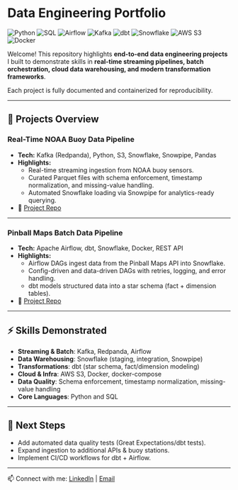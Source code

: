 # Data Engineering Portfolio

![Python](https://img.shields.io/badge/Python-Programming-yellow)
![SQL](https://img.shields.io/badge/SQL-Queries-lightgrey)
![Airflow](https://img.shields.io/badge/Airflow-Orchestration-blue)
![Kafka](https://img.shields.io/badge/Kafka-Streaming-black)
![dbt](https://img.shields.io/badge/dbt-Transformations-orange)
![Snowflake](https://img.shields.io/badge/Snowflake-Cloud-lightblue)
![AWS S3](https://img.shields.io/badge/AWS-S3-green)
![Docker](https://img.shields.io/badge/Docker-Containerization-blue)

Welcome! This repository highlights **end-to-end data engineering projects** I built to demonstrate skills in **real-time streaming pipelines, batch orchestration, cloud data warehousing, and modern transformation frameworks**.

Each project is fully documented and containerized for reproducibility.  

---

## 📐 Projects Overview

### Real-Time NOAA Buoy Data Pipeline
- **Tech:** Kafka (Redpanda), Python, S3, Snowflake, Snowpipe, Pandas  
- **Highlights:**  
  - Real-time streaming ingestion from NOAA buoy sensors.  
  - Curated Parquet files with schema enforcement, timestamp normalization, and missing-value handling.  
  - Automated Snowflake loading via Snowpipe for analytics-ready querying.  
- 📂 [Project Repo](https://github.com/WesJM/streaming-pipeline)  

---

### Pinball Maps Batch Data Pipeline
- **Tech:** Apache Airflow, dbt, Snowflake, Docker, REST API  
- **Highlights:**  
  - Airflow DAGs ingest data from the Pinball Maps API into Snowflake.  
  - Config-driven and data-driven DAGs with retries, logging, and error handling.  
  - dbt models structured data into a star schema (fact + dimension tables).  
- 📂 [Project Repo](https://github.com/WesJM/batch-pipeline)  

---

## ⚡ Skills Demonstrated
- **Streaming & Batch**: Kafka, Redpanda, Airflow  
- **Data Warehousing**: Snowflake (staging, integration, Snowpipe)  
- **Transformations**: dbt (star schema, fact/dimension modeling)  
- **Cloud & Infra**: AWS S3, Docker, docker-compose  
- **Data Quality**: Schema enforcement, timestamp normalization, missing-value handling  
- **Core Languages**: Python and SQL  

---

## 🚀 Next Steps
- Add automated data quality tests (Great Expectations/dbt tests).  
- Expand ingestion to additional APIs & buoy stations.  
- Implement CI/CD workflows for dbt + Airflow.  

---

📫 Connect with me: [LinkedIn](https://www.linkedin.com/in/wes-martin/) | [Email](mailto:wes.martin713@gmail.com)
